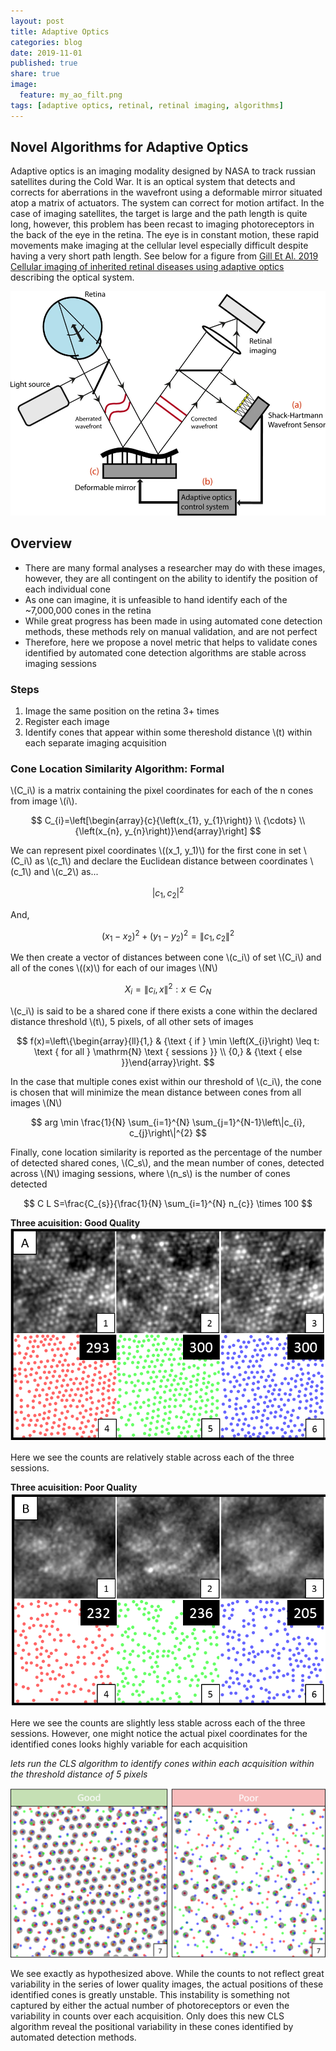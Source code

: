 ```yaml
---
layout: post
title: Adaptive Optics
categories: blog
date: 2019-11-01
published: true
share: true
image:
  feature: my_ao_filt.png
tags: [adaptive optics, retinal, retinal imaging, algorithms]
---
```


## Novel Algorithms for Adaptive Optics

Adaptive optics is an imaging modality designed by NASA to track russian satellites during the Cold War. It is an optical system that detects and corrects for aberrations in the wavefront using a deformable mirror situated atop a matrix of actuators. The system can correct for motion artifact. In the case of imaging satellites, the target is large and the path length is quite long, however, this problem has been recast to imaging photoreceptors in the back of the eye in the retina. The eye is in constant motion, these rapid movements make imaging at the cellular level especially difficult despite having a very short path length. See below for a figure from [Gill Et Al. 2019 Cellular imaging of inherited retinal diseases using adaptive optics](https://www.nature.com/articles/s41433-019-0474-3) describing the optical system.

![](/images/blogs/novel_algorithms/ao_system.png)

## Overview

- There are many formal analyses a researcher may do with these images, however, they are all contingent on the ability to identify the position of each individual cone
- As one can imagine, it is unfeasible to hand identify each of the ~7,000,000 cones in the retina  
- While great progress has been made in using automated cone detection methods, these methods rely on manual validation, and are not perfect
- Therefore, here we propose a novel metric that helps to validate cones identified by automated cone detection algorithms are stable across imaging sessions

### Steps

1) Image the same position on the retina 3+ times
2) Register each image 
3) Identify cones that appear within some thereshold distance \\(t\) within each separate imaging acquisition

### Cone Location Similarity Algorithm: **Formal**

\\(C_i\\) is a matrix containing the pixel coordinates for each of the n cones from image \\(i\\).

$$
C_{i}=\left[\begin{array}{c}{\left(x_{1}, y_{1}\right)} \\ {\cdots} \\ {\left(x_{n}, y_{n}\right)}\end{array}\right]
$$

We can represent pixel coordinates \\((x_1, y_1)\\) for the first cone in set \\(C_i\\) as \\(c_1\\) and declare the Euclidean distance between coordinates \\(c_1\\) and \\(c_2\\) as...

$$
|c_{1}, c_{2}|^{2}
$$

And,

$$
\left(x_{1}-x_{2}\right)^{2}+\left(y_{1}-y_{2}\right)^{2}=\left\|c_{1}, c_{2}\right\|^{2}
$$

We then create a vector of distances between cone \\(c_i\\) of set \\(C_i\\) and all of the cones \\((x)\\) for each of our images \\(N\\)

$$
X_{i}=\left\|c_{i}, x\right\|^{2}: x \in C_{N}
$$

\\(c_i\\) is said to be a shared cone if there exists a cone within the declared distance threshold \\(t\\), 5 pixels, of all other sets of images

$$
f(x)=\left\{\begin{array}{ll}{1,} & {\text { if } \min \left(X_{i}\right) \leq t: \text { for all } \mathrm{N} \text { sessions }} \\ {0,} & {\text { else }}\end{array}\right.
$$

In the case that multiple cones exist within our threshold of \\(c_i\\), the cone is chosen that will minimize the mean distance between cones from all images \\(N\\)

$$
arg \min \frac{1}{N} \sum_{i=1}^{N} \sum_{j=1}^{N-1}\left\|c_{i}, c_{j}\right\|^{2}
$$

Finally, cone location similarity is reported as the percentage of the number of detected shared cones, \\(C_s\\), and the mean number of cones, detected across \\(N\\) imaging sessions, where \\(n_s\\) is the number of cones detected

$$
C L S=\frac{C_{s}}{\frac{1}{N} \sum_{i=1}^{N} n_{c}} \times 100
$$

**Three acuisition: Good Quality**
![](/images/blogs/novel_algorithms/all_three_good.png)

Here we see the counts are relatively stable across each of the three sessions.

**Three acuisition: Poor Quality**
![](/images/blogs/novel_algorithms/all_three_poor.png)

Here we see the counts are slightly less stable across each of the three sessions. However, one might notice the actual pixel coordinates for the identified cones looks highly variable for each acquisition

*lets run the CLS algorithm to identify cones within each acquisition within the threshold distance of 5 pixels*

![](/images/blogs/novel_algorithms/cone_sim.png)

We see exactly as hypothesized above. While the counts to not reflect great variability in the series of lower quality images, the actual positions of these identified cones is greatly unstable. This instability is something not captured by either the actual number of photoreceptors or even the variability in counts over each acquisition. Only does this new CLS algorithm reveal the positional variability in these cones identified by automated detection methods.


